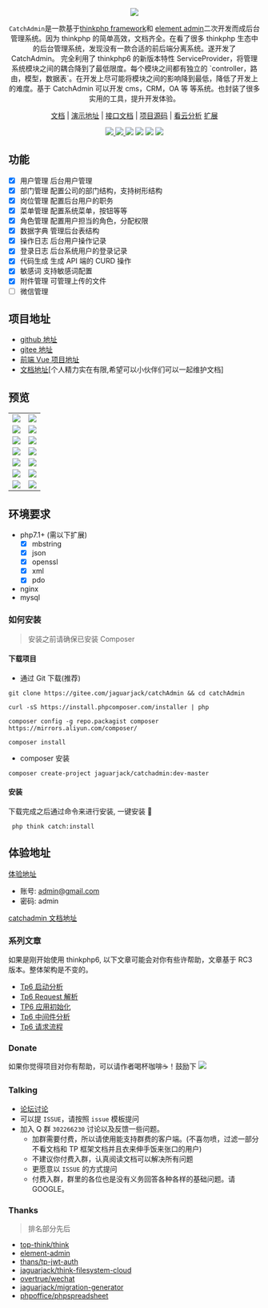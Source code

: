 <p align="center">
    <img src="https://cdn.learnku.com/uploads/images/202005/17/18206/zSuf7Ce5kM.png!large">
</p>


<p align="center"><code>CatchAdmin</code>是一款基于<a href="http://www.thinkphp.cn/" target="_blank">thinkphp framework</a>和
<a href="https://github.com/PanJiaChen/vue-element-admin/">element admin</a>二次开发而成后台管理系统。因为 thinkphp 的简单高效，文档齐全。在看了很多 thinkphp 生态中的后台管理系统，发现没有一款合适的前后端分离系统。遂开发了 CatchAdmin。
完全利用了 thinkphp6 的新版本特性 ServiceProvider，将管理系统模块之间的耦合降到了最低限度。每个模块之间都有独立的 `controller，路由，模型，数据表`。在开发上尽可能将模块之间的影响降到最低，降低了开发上的难度。基于 CatchAdmin 可以开发 cms，CRM，OA 等
等系统。也封装了很多实用的工具，提升开发体验。
</p>

<p align="center">
<a href="http://doc.catchadmin.com/">文档</a> |
<a href="http://vue.catchadmin.com">演示地址</a> |
<a href="http://apidoc.catchadmin.com">接口文档</a> |
<a href="https://gitee.com/jaguarjack/catchAdmin">项目源码</a> |
<a href="https://www.kancloud.cn/akasishikelu/thinkphp6">看云分析</a> 
<a href="#extensions">扩展</a>
</p>

<p align="center">
    <a href="https://gitee.com/jaguarjack/catchAdmin" target="_blank">
        <img src="https://svg.hamm.cn/gitee.svg?type=star&user=jaguarjack&project=catchAdmin"/>
    </a >
    <a href="https://gitee.com/jaguarjack/catchAdmin" target="_blank">
        <img src="https://svg.hamm.cn/gitee.svg?type=fork&user=jaguarjack&project=catchAdmin"/>
    </a >
    <img src="https://svg.hamm.cn/badge.svg?key=Base&value=ThinkPHP6"/>
    <img src="https://svg.hamm.cn/badge.svg?key=Data&value=MySQL5.5"/>
    <img src="https://svg.hamm.cn/badge.svg?key=Runtime&value=PHP7.1"/>
    <img src="https://svg.hamm.cn/badge.svg?key=License&value=Apache-2.0"/>
</p >

## 功能
- [x] 用户管理 后台用户管理
- [x] 部门管理 配置公司的部门结构，支持树形结构
- [x] 岗位管理 配置后台用户的职务
- [x] 菜单管理 配置系统菜单，按钮等等
- [x] 角色管理 配置用户担当的角色，分配权限
- [x] 数据字典 管理后台表结构
- [x] 操作日志 后台用户操作记录
- [x] 登录日志 后台系统用户的登录记录
- [x] 代码生成 生成 API 端的 CURD 操作
- [x] 敏感词  支持敏感词配置
- [x] 附件管理 可管理上传的文件
- [ ] 微信管理

## 项目地址
- [github 地址](https://github.com/yanwenwu/catch-admin)
- [gitee 地址](https://gitee.com/jaguarjack/catchAdmin)
- [前端 Vue 项目地址](https://github.com/yanwenwu/catch-admin-vue)
- [文档地址](https://github.com/catch-admin/document)[个人精力实在有限,希望可以小伙伴们可以一起维护文档]
## 预览
<table>
    <tr>
        <td><img src="https://s1.ax1x.com/2020/09/07/wucNXq.md.png"></td>
        <td><img src="https://s1.ax1x.com/2020/09/07/wucm6I.md.png"></td>
    </tr>
    <tr>
        <td><img src="https://s1.ax1x.com/2020/09/07/wucZpd.md.png"></td>
        <td><img src="https://s1.ax1x.com/2020/09/07/wuce1A.md.png"></td>
    </tr>
    <tr>
        <td><img src="https://s1.ax1x.com/2020/09/07/wucnXt.md.png"></td>
        <td><img src="https://s1.ax1x.com/2020/09/07/wucKnP.md.png"></td>
    </tr>
    <tr>
        <td><img src="https://s1.ax1x.com/2020/09/07/wuc3tg.md.png"></td>
        <td><img src="https://s1.ax1x.com/2020/09/07/wucM0f.md.png"></td>
    </tr>
    <tr>
        <td><img src="https://s1.ax1x.com/2020/09/07/wucQ78.md.png"></td>
        <td><img src="https://s1.ax1x.com/2020/09/07/wuc1AS.md.png"></td>
    </tr>
     <tr>
        <td><img src="https://s1.ax1x.com/2020/09/07/wuc8hQ.md.png"></td>
        <td><img src="https://s1.ax1x.com/2020/09/07/wucY1s.md.png"></td>
    </tr>
    <tr>
        <td><img src="https://s1.ax1x.com/2020/09/07/wucJpj.md.png"></td>
        <td><img src="https://s1.ax1x.com/2020/09/07/wuctcn.md.png"></td>
    </tr>
</table>

## 环境要求
- php7.1+ (需以下扩展)
    - [x] mbstring
    - [x] json
    - [x] openssl
    - [x] xml
    - [x] pdo
- nginx
- mysql

### 如何安装
> 安装之前请确保已安装 Composer

#### 下载项目
- 通过 Git 下载(推荐)
```shell
git clone https://gitee.com/jaguarjack/catchAdmin && cd catchAdmin

curl -sS https://install.phpcomposer.com/installer | php

composer config -g repo.packagist composer https://mirrors.aliyun.com/composer/

composer install

```
- composer 安装
```shell
composer create-project jaguarjack/catchadmin:dev-master
```

#### 安装
下载完成之后通过命令来进行安装, 一键安装 🚀
```shell
 php think catch:install 
```

## 体验地址

[体验地址](http://vue.catchadmin.com)
- 账号: admin@gmail.com
- 密码: admin

[catchadmin 文档地址](http://doc.catchadmin.com)

### 系列文章
如果是刚开始使用 thinkphp6, 以下文章可能会对你有些许帮助，文章基于 RC3 版本。整体架构是不变的。
- [Tp6 启动分析](https://www.kancloud.cn/akasishikelu/thinkphp6/1129385)
- [Tp6 Request 解析](https://www.kancloud.cn/akasishikelu/thinkphp6/1134496)
- [TP6 应用初始化](https://www.kancloud.cn/akasishikelu/thinkphp6/1130427)
- [Tp6 中间件分析](https://www.kancloud.cn/akasishikelu/thinkphp6/1136616)
- [Tp6 请求流程](https://www.kancloud.cn/akasishikelu/thinkphp6/1136608)

### Donate
如果你觉得项目对你有帮助，可以请作者喝杯咖啡☕️！鼓励下
<img src="https://cdn.learnku.com/uploads/images/202008/11/18206/e6qAAM8Bod.jpg!large">

### Talking
- [论坛讨论](http://bbs.catchadmin.com)
- 可以提 `ISSUE`，请按照 `issue` 模板提问
- 加入 Q 群 `302266230` 讨论以及反馈一些问题。
    - 加群需要付费，所以请使用能支持群费的客户端。(不喜勿喷，过滤一部分不看文档和 TP 框架文档并且衣来伸手饭来张口的用户)
    - 不建议你付费入群，认真阅读文档可以解决所有问题
    - 更愿意以 `ISSUE` 的方式提问
    - 付费入群，群里的各位也是没有义务回答各种各样的基础问题。请 GOOGLE。

### Thanks
> 排名部分先后

- [top-think/think](https://github.com/top-think/think)
- [element-admin](https://panjiachen.gitee.io/vue-element-admin-site/zh/)
- [thans/tp-jwt-auth](https://packagist.org/packages/thans/tp-jwt-auth)
- [jaguarjack/think-filesystem-cloud](https://github.com/yanwenwu/think-filesystem-cloud)
- [overtrue/wechat](https://github.com/overtrue/wechat)
- [jaguarjack/migration-generator](https://github.com/yanwenwu/migration-generator)
- [phpoffice/phpspreadsheet](https://github.com/PHPOffice/PhpSpreadsheet)
